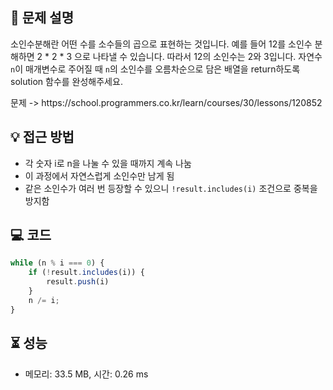 ## 📌 문제 설명

<p>소인수분해란 어떤 수를 소수들의 곱으로 표현하는 것입니다. 예를 들어 12를 소인수 분해하면 2 * 2 * 3 으로 나타낼 수 있습니다. 따라서 12의 소인수는 2와 3입니다. 자연수 <code>n</code>이 매개변수로 주어질 때 <code>n</code>의 소인수를 오름차순으로 담은 배열을 return하도록 solution 함수를 완성해주세요.</p>
문제 -> https://school.programmers.co.kr/learn/courses/30/lessons/120852


## 💡 접근 방법

- 각 숫자 i로 n을 나눌 수 있을 때까지 계속 나눔
- 이 과정에서 자연스럽게 소인수만 남게 됨
- 같은 소인수가 여러 번 등장할 수 있으니 `!result.includes(i)` 조건으로 중복을 방지함


## 💻 코드

```js
while (n % i === 0) {
    if (!result.includes(i)) {
        result.push(i)
    }
    n /= i;
}
```


## ⏳ 성능
- 메모리: 33.5 MB, 시간: 0.26 ms
